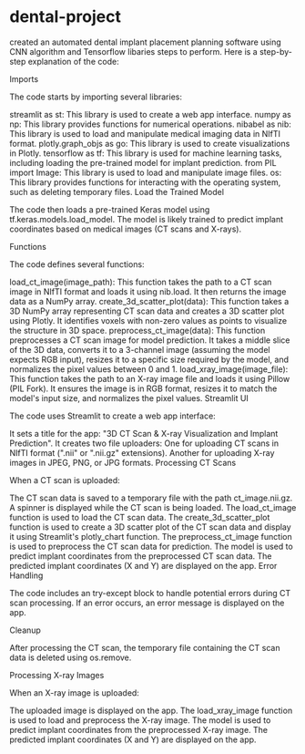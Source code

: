 # dental-project
created an automated dental implant placement planning software using CNN algorithm and Tensorflow libaries
steps to perform. 
 Here is a step-by-step explanation of the code:

Imports

The code starts by importing several libraries:

streamlit as st: This library is used to create a web app interface.
numpy as np: This library provides functions for numerical operations.
nibabel as nib: This library is used to load and manipulate medical imaging data in NIfTI format.
plotly.graph_objs as go: This library is used to create visualizations in Plotly.
tensorflow as tf: This library is used for machine learning tasks, including loading the pre-trained model for implant prediction.
from PIL import Image: This library is used to load and manipulate image files.
os: This library provides functions for interacting with the operating system, such as deleting temporary files.
Load the Trained Model

The code then loads a pre-trained Keras model using tf.keras.models.load_model. The model is likely trained to predict implant coordinates based on medical images (CT scans and X-rays).

Functions

The code defines several functions:

load_ct_image(image_path): This function takes the path to a CT scan image in NIfTI format and loads it using nib.load. It then returns the image data as a NumPy array.
create_3d_scatter_plot(data): This function takes a 3D NumPy array representing CT scan data and creates a 3D scatter plot using Plotly. It identifies voxels with non-zero values as points to visualize the structure in 3D space.
preprocess_ct_image(data): This function preprocesses a CT scan image for model prediction. It takes a middle slice of the 3D data, converts it to a 3-channel image (assuming the model expects RGB input), resizes it to a specific size required by the model, and normalizes the pixel values between 0 and 1.
load_xray_image(image_file): This function takes the path to an X-ray image file and loads it using Pillow (PIL Fork). It ensures the image is in RGB format, resizes it to match the model's input size, and normalizes the pixel values.
Streamlit UI

The code uses Streamlit to create a web app interface:

It sets a title for the app: "3D CT Scan & X-ray Visualization and Implant Prediction".
It creates two file uploaders:
One for uploading CT scans in NIfTI format (".nii" or ".nii.gz" extensions).
Another for uploading X-ray images in JPEG, PNG, or JPG formats.
Processing CT Scans

When a CT scan is uploaded:

The CT scan data is saved to a temporary file with the path ct_image.nii.gz.
A spinner is displayed while the CT scan is being loaded.
The load_ct_image function is used to load the CT scan data.
The create_3d_scatter_plot function is used to create a 3D scatter plot of the CT scan data and display it using Streamlit's plotly_chart function.
The preprocess_ct_image function is used to preprocess the CT scan data for prediction.
The model is used to predict implant coordinates from the preprocessed CT scan data.
The predicted implant coordinates (X and Y) are displayed on the app.
Error Handling

The code includes an try-except block to handle potential errors during CT scan processing. If an error occurs, an error message is displayed on the app.

Cleanup

After processing the CT scan, the temporary file containing the CT scan data is deleted using os.remove.

Processing X-ray Images

When an X-ray image is uploaded:

The uploaded image is displayed on the app.
The load_xray_image function is used to load and preprocess the X-ray image.
The model is used to predict implant coordinates from the preprocessed X-ray image.
The predicted implant coordinates (X and Y) are displayed on the app.
